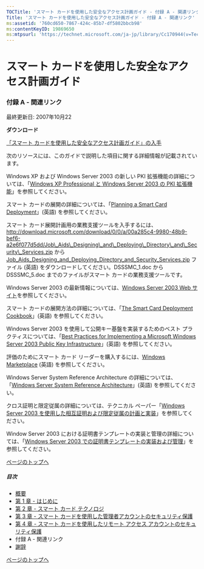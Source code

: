 ```yaml
---
TOCTitle: 'スマート カードを使用した安全なアクセス計画ガイド - 付録 A - 関連リンク'
Title: 'スマート カードを使用した安全なアクセス計画ガイド - 付録 A - 関連リンク'
ms:assetid: '760cd650-7867-424c-85b7-df5802bbcb98'
ms:contentKeyID: 19869650
ms:mtpsurl: 'https://technet.microsoft.com/ja-jp/library/Cc170944(v=TechNet.10)'
---
```


スマート カードを使用した安全なアクセス計画ガイド
=================================================

### 付録 A - 関連リンク

最終更新日: 2007年10月22

**ダウンロード**

[「スマート カードを使用した安全なアクセス計画ガイド」の入手](http://download.microsoft.com/download/b/1/b/b1b287f8-c0db-4ad4-a5b1-b32c6315aa4d/secure_access_using_smart_cards%20planning_guide_v1.1.doc)

次のリソースには、このガイドで説明した項目に関する詳細情報が記載されています。

Windows XP および Windows Server 2003 の新しい PKI 拡張機能の詳細については、「[Windows XP Professional と Windows Server 2003 の PKI 拡張機能](http://technet.microsoft.com/ja-jp/library/bb457034.aspx)」を参照してください。

スマート カードの展開の詳細については、「[Planning a Smart Card Deployment](http://technet.microsoft.com/ja-jp/library/cc776850.aspx)」(英語) を参照してください。

スマート カード展開計画用の業務支援ツールを入手するには、http://download.microsoft.com/download/0/0/a/00a285c4-9980-48b9-bef6-a2e6f077d5dd/Job\_Aids\_Designing\_and\_Deploying\_Directory\_and\_Security\_Services.zip から [Job\_Aids\_Designing\_and\_Deploying\_Directory\_and\_Security\_Services.zip](http://download.microsoft.com/download/0/0/a/00a285c4-9980-48b9-bef6-a2e6f077d5dd/job_aids_designing_and_deploying_directory_and_security_services.zip) ファイル (英語) をダウンロードしてください。DSSSMC\_1.doc から DSSSMC\_5.doc までのファイルがスマート カードの業務支援ツールです。

Windows Server 2003 の最新情報については、[Windows Server 2003 Web サイト](http://www.microsoft.com/japan/windowsserver2003)を参照してください。

スマート カードの展開方法の詳細については、「[The Smart Card Deployment Cookbook](http://technet.microsoft.com/ja-jp/library/dd277386.aspx)」(英語) を参照してください。

Windows Server 2003 を使用して公開キー基盤を実装するためのベスト プラクティスについては、「[Best Practices for Implementing a Microsoft Windows Server 2003 Public Key Infrastructure](http://technet.microsoft.com/ja-jp/library/cc772670.aspx)」(英語) を参照してください。

評価のためにスマート カード リーダーを購入するには、[Windows Marketplace](http://www.windowsmarketplace.com/) (英語) を参照してください。

Windows Server System Reference Architecture の詳細については、「[Windows Server System Reference Architecture](http://technet.microsoft.com/ja-jp/solutionaccelerators/dd285683.aspx)」(英語) を参照してください。

クロス証明と限定従属の詳細については、テクニカル ペーパー「[Windows Server 2003 を使用した相互証明および限定従属の計画と実装](http://www.microsoft.com/japan/technet/windowsserver/2003/technologies/security/ws03qswp.mspx)」を参照してください。

Window Server 2003 における証明書テンプレートの実装と管理の詳細については、「[Windows Server 2003 での証明書テンプレートの実装および管理](http://www.microsoft.com/japan/technet/windowsserver/2003/technologies/security/ws03crtm.mspx)」を参照してください。

[](#mainsection)[ページのトップへ](#mainsection)

##### 目次

-   [概要](https://technet.microsoft.com/ja-jp/library/d2a7a146-1779-4f8d-b618-1fd51e24dd85(v=TechNet.10))
-   [第 1 章 - はじめに](https://technet.microsoft.com/ja-jp/library/e1d2cbc2-f29a-4f7f-bb1f-330f31036dcb(v=TechNet.10))
-   [第 2 章 - スマート カード テクノロジ](https://technet.microsoft.com/ja-jp/library/43f143e7-4df0-4e7f-b2bc-dfedb6ac9b58(v=TechNet.10))
-   [第 3 章 - スマート カードを使用した管理者アカウントのセキュリティ保護](http://technet.microsoft.com/ja-jp/library/cc170949.aspx)
-   [第 4 章 - スマート カードを使用したリモート アクセス アカウントのセキュリティ保護](http://technet.microsoft.com/ja-jp/library/cc170951.aspx)
-   付録 A - 関連リンク
-   [謝辞](https://technet.microsoft.com/ja-jp/library/36c6c16d-e231-48e4-afab-c5168c6ac650(v=TechNet.10))

[](#mainsection)[ページのトップへ](#mainsection)
